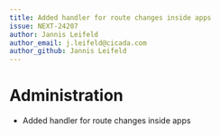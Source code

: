 ```yaml
---
title: Added handler for route changes inside apps
issue: NEXT-24207
author: Jannis Leifeld
author_email: j.leifeld@cicada.com
author_github: Jannis Leifeld
---
```

# Administration
* Added handler for route changes inside apps
